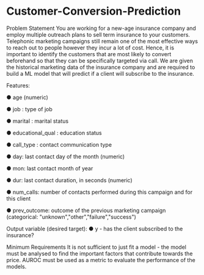 # Customer-Conversion-Prediction

Problem Statement
You are working for a new-age insurance company and employ multiple outreach plans to sell term insurance to your customers. Telephonic marketing campaigns still remain one of the most effective ways to reach out to people however they incur a lot of cost. Hence, it is important to identify the customers that are most likely to convert beforehand so that they can be specifically targeted via call. We are given the historical marketing data of the insurance company and are
required to build a ML model that will predict if a client will subscribe to the insurance.

Features:

● age (numeric)

● job : type of job

● marital : marital status

● educational_qual : education status

● call_type : contact communication type

● day: last contact day of the month (numeric)

● mon: last contact month of year

● dur: last contact duration, in seconds (numeric)

● num_calls: number of contacts performed during this campaign and for this client

● prev_outcome: outcome of the previous marketing campaign (categorical: "unknown","other","failure","success") 

Output variable (desired target):
● y - has the client subscribed to the insurance?

Minimum Requirements
It is not sufficient to just fit a model - the model must be analysed to find the important factors that contribute towards the price. AUROC must be used as a metric to evaluate the performance of the models.
